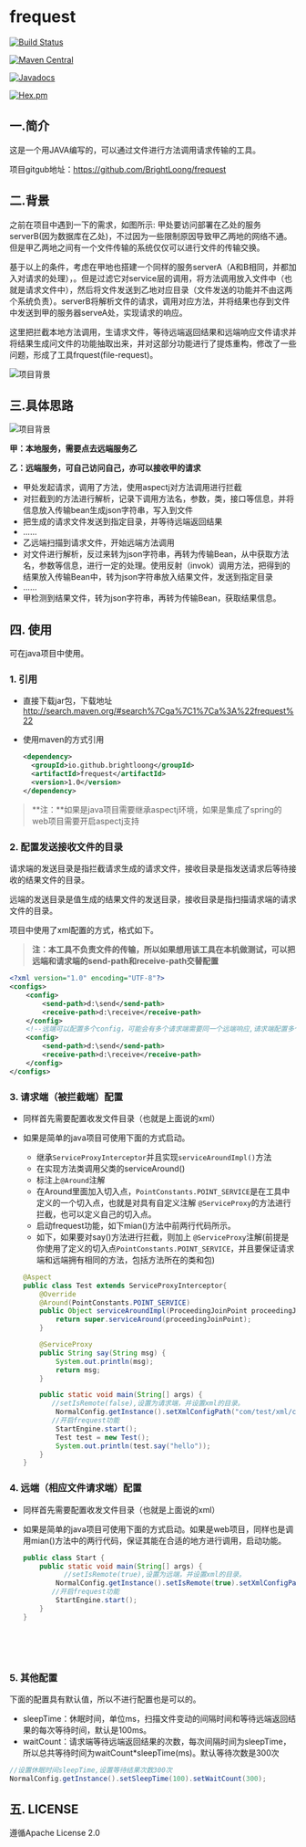 # frequest

[![Build Status](https://travis-ci.org/BrightLoong/frequest.svg?branch=master)](https://travis-ci.org/BrightLoong/frequest)

[![Maven Central](https://img.shields.io/maven-central/v/io.github.brightloong/frequest.svg)](http://search.maven.org/#artifactdetails%7Cio.github.brightloong%7Cfrequest%7C1.0%7Cjar)

[![Javadocs](http://www.javadoc.io/badge/io.github.brightloong/frequest.svg)](http://www.javadoc.io/doc/io.github.brightloong/frequest)

[![Hex.pm](https://img.shields.io/hexpm/l/plug.svg)](http://www.apache.org/licenses/LICENSE-2.0.txt)

## 一.简介
这是一个用JAVA编写的，可以通过文件进行方法调用请求传输的工具。

项目gitgub地址：<https://github.com/BrightLoong/frequest>

## 二.背景
之前在项目中遇到一下的需求，如图所示: 甲处要访问部署在乙处的服务serverB(因为数据库在乙处)，不过因为一些限制原因导致甲乙两地的网络不通。但是甲乙两地之间有一个文件传输的系统仅仅可以进行文件的传输交换。

基于以上的条件，考虑在甲地也搭建一个同样的服务serverA（A和B相同，并都加入对请求的处理），。但是过滤它对service层的调用，将方法调用放入文件中（也就是请求文件中），然后将文件发送到乙地对应目录（文件发送的功能并不由这两个系统负责）。serverB将解析文件的请求，调用对应方法，并将结果也存到文件中发送到甲的服务器serveA处，实现请求的响应。

这里把拦截本地方法调用，生请求文件，等待远端返回结果和远端响应文件请求并将结果生成问文件的功能抽取出来，并对这部分功能进行了提炼重构，修改了一些问题，形成了工具frquest(file-request)。

![项目背景](https://brightloong.github.io/images/frequest-背景.png)

## 三.具体思路

![项目背景](https://brightloong.github.io/images/frequest-实现思路.png)

**甲：本地服务，需要点去远端服务乙**

**乙：远端服务，可自己访问自己，亦可以接收甲的请求**

- 甲处发起请求，调用了方法，使用aspectj对方法调用进行拦截
- 对拦截到的方法进行解析，记录下调用方法名，参数，类，接口等信息，并将信息放入传输bean生成json字符串，写入到文件
- 把生成的请求文件发送到指定目录，并等待远端返回结果
- ......
- 乙远端扫描到请求文件，开始远端方法调用
- 对文件进行解析，反过来转为json字符串，再转为传输Bean，从中获取方法名，参数等信息，进行一定的处理。使用反射（invok）调用方法，把得到的结果放入传输Bean中，转为json字符串放入结果文件，发送到指定目录
- ......
- 甲检测到结果文件，转为json字符串，再转为传输Bean，获取结果信息。

## 四. 使用

可在java项目中使用。

### 1. 引用

- 直接下载jar包，下载地址<http://search.maven.org/#search%7Cga%7C1%7Ca%3A%22frequest%22>


- 使用maven的方式引用

  ```xml
  <dependency>
  	<groupId>io.github.brightloong</groupId>
  	<artifactId>frequest</artifactId>
  	<version>1.0</version>
  </dependency>
  ```

> **注：**如果是java项目需要继承aspectj环境，如果是集成了spring的web项目需要开启aspectj支持

### 2. 配置发送接收文件的目录

请求端的发送目录是指拦截请求生成的请求文件，接收目录是指发送请求后等待接收的结果文件的目录。

远端的发送目录是值生成的结果文件的发送目录，接收目录是指扫描请求端的请求文件的目录。

项目中使用了xml配置的方式，格式如下。

> **注：本工具不负责文件的传输，所以如果想用该工具在本机做测试，可以把远端和请求端的send-path和receive-path交替配置**

```xml
<?xml version="1.0" encoding="UTF-8"?>
<configs>
    <config>
        <send-path>d:\send</send-path>
        <receive-path>d:\receive</receive-path>
    </config>
    <!--远端可以配置多个config，可能会有多个请求端需要同一个远端响应,请求端配置多个也默认只取第一个-->
    <config>
        <send-path>d:\send</send-path>
        <receive-path>d:\receive</receive-path>
    </config>
</configs>
```

### 3. 请求端（被拦截端）配置

- 同样首先需要配置收发文件目录（也就是上面说的xml）

- 如果是简单的java项目可使用下面的方式启动。

  - 继承`ServiceProxyInterceptor`并且实现`serviceAroundImpl()`方法
  - 在实现方法类调用父类的serviceAround()
  - 标注上`@Around`注解
  - 在Around里面加入切入点，`PointConstants.POINT_SERVICE`是在工具中定义的一个切入点，也就是对具有自定义注解 `@ServiceProxy`的方法进行拦截，也可以定义自己的切入点。
  - 启动frequest功能，如下mian()方法中前两行代码所示。
  - 如下，如果要对say()方法进行拦截，则加上 `@ServiceProxy`注解(前提是你使用了定义的切入点`PointConstants.POINT_SERVICE`，并且要保证请求端和远端拥有相同的方法，包括方法所在的类和包)

  ```java
  @Aspect
  public class Test extends ServiceProxyInterceptor{
      @Override
      @Around(PointConstants.POINT_SERVICE)
      public Object serviceAroundImpl(ProceedingJoinPoint proceedingJoinPoint) throws Throwable {
          return super.serviceAround(proceedingJoinPoint);
      }

      @ServiceProxy
      public String say(String msg) {
          System.out.println(msg);
          return msg;
      }

      public static void main(String[] args) {
         //setIsRemote(false),设置为请求端，并设置xml的目录。
          NormalConfig.getInstance().setXmlConfigPath("com/test/xml/config.xml").setIsRemote(false);
         //开启frequest功能
          StartEngine.start();
          Test test = new Test();
          System.out.println(test.say("hello"));
      }
  }
  ```



### 4. 远端（相应文件请求端）配置 

- 同样首先需要配置收发文件目录（也就是上面说的xml）

- 如果是简单的java项目可使用下面的方式启动。如果是web项目，同样也是调用mian()方法中的两行代码，保证其能在合适的地方进行调用，启动功能。

  ```java
  public class Start {
      public static void main(String[] args) {
        	//setIsRemote(true),设置为远端，并设置xml的目录。
          NormalConfig.getInstance().setIsRemote(true).setXmlConfigPath("com/test/xml/config.xml");
         //开启frequest功能
          StartEngine.start();
      }
  }
  ```

  ​

  ​

### 5. 其他配置

下面的配置具有默认值，所以不进行配置也是可以的。

- sleepTime：休眠时间，单位ms，扫描文件变动的间隔时间和等待远端返回结果的每次等待时间，默认是100ms。
- waitCount：请求端等待远端返回结果的次数，每次间隔时间为sleepTime，所以总共等待时间为waitCount*sleepTime(ms)。默认等待次数是300次

```java
//设置休眠时间sleepTime,设置等待结果次数300次
NormalConfig.getInstance().setSleepTime(100).setWaitCount(300);
```

## 五.  LICENSE

遵循Apache License 2.0

